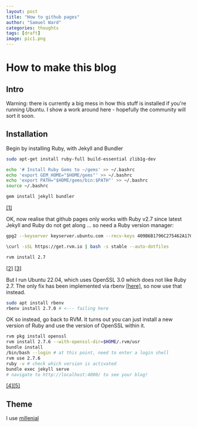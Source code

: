 ```yaml
---
layout: post
title: "How to github pages"
author: "Samuel Ward"
categories: thoughts
tags: [draft]
image: pic1.png
---
```


# How to make this blog

## Intro

Warning: there is currently a big mess in how this stuff is installed if you're running Ubuntu. I show a work around here - hopefully the community will sort it soon.

## Installation

Begin by installing Ruby, with Jekyll and Bundler


``` bash
sudo apt-get install ruby-full build-essential zlib1g-dev

echo '# Install Ruby Gems to ~/gems' >> ~/.bashrc
echo 'export GEM_HOME="$HOME/gems"' >> ~/.bashrc
echo 'export PATH="$HOME/gems/bin:$PATH"' >> ~/.bashrc
source ~/.bashrc

gem install jekyll bundler
```

[[1]](https://jekyllrb.com/docs/installation/ubuntu/)


OK, now realise that github pages only works with Ruby v2.7 since latest Jekyll and Ruby do not get along ... so need a Ruby version manager: 

``` bash
gpg2 --keyserver keyserver.ubuntu.com --recv-keys 409B6B1796C275462A1703113804BB82D39DC0E3 7D2BAF1CF37B13E2069D6956105BD0E739499BDB

\curl -sSL https://get.rvm.io | bash -s stable --auto-dotfiles

rvm install 2.7
```

[[2]](https://stackoverflow.com/questions/37315192/how-to-downgrade-ruby-version-on-ubuntu)
[[3]](https://rvm.io/)

But I run Ubuntu 22.04, which uses OpenSSL 3.0 which does not like Ruby 2.7. The only fix has been implemented via rbenv [[here]](https://github.com/rbenv/ruby-build/pull/1974#issue-1231997356), so now use that instead.

``` bash
sudo apt install rbenv
rbenv install 2.7.0 # <--- failing here 

```

OK so instead, go back to RVM. It turns out you can just install a new version of Ruby and use the version of OpenSSL within it.

```bash
rvm pkg install openssl
rvm install 2.7.6 --with-openssl-dir=$HOME/.rvm/usr
bundle install
/bin/bash --login # at this point, need to enter a login shell 
rvm use 2.7.6 
ruby -v # check which version is activated 
bundle exec jekyll serve
# navigate to http://localhost:4000/ to see your blog!

```

[[4]](https://stackoverflow.com/questions/72179373/cant-install-ruby-via-rvm-error-running-rvm-make-j4-on-ubuntu-22-04)[[5]](https://rvm.io/rvm/basics)


## Theme

I use [millenial](https://github.com/LeNPaul/Millennial)

    